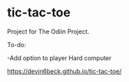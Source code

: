 # tic-tac-toe

Project for The Odiin Project.

To-do:

-Add option to player Hard computer

https://devin6beck.github.io/tic-tac-toe/
